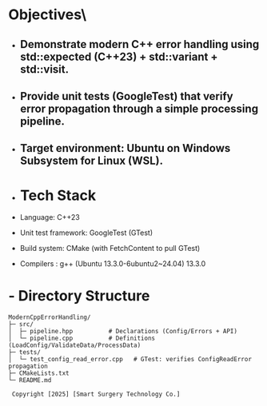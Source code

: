 # Objectives\

- ## Demonstrate modern C++ error handling using std::expected (C++23) + std::variant + std::visit. <br />

- ## Provide unit tests (GoogleTest) that verify error propagation through a simple processing pipeline. <br />

- ## Target environment: Ubuntu on Windows Subsystem for Linux (WSL). <br />

- # Tech Stack <br />

- Language: C++23 <br />

- Unit test framework: GoogleTest (GTest) <br />

- Build system: CMake (with FetchContent to pull GTest) <br />

- Compilers : g++ (Ubuntu 13.3.0-6ubuntu2~24.04) 13.3.0 <br />

# - Directory Structure <br />

```text
ModernCppErrorHandling/
├─ src/
│  ├─ pipeline.hpp          # Declarations (Config/Errors + API)
│  └─ pipeline.cpp          # Definitions (LoadConfig/ValidateData/ProcessData)
├─ tests/
│  └─ test_config_read_error.cpp   # GTest: verifies ConfigReadError propagation
├─ CMakeLists.txt
└─ README.md

 Copyright [2025] [Smart Surgery Technology Co.]
